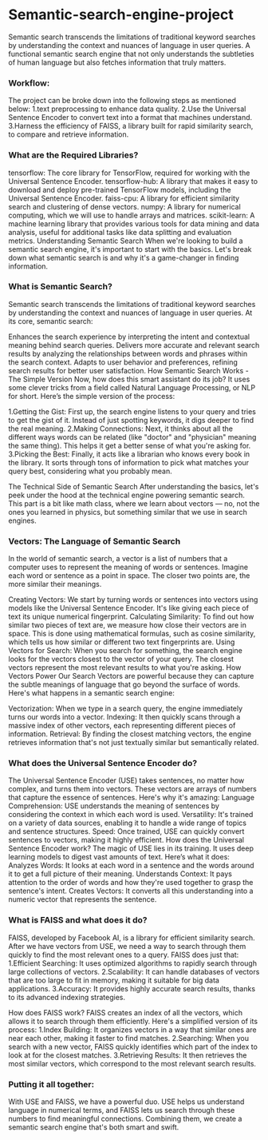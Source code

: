 # Semantic-search-engine-project
Semantic search transcends the limitations of traditional keyword searches by understanding the context and nuances of language in user queries. A functional semantic search engine that not only understands the subtleties of human language but also fetches information that truly matters.
### Workflow:
The project can be broke down into the following steps as mentioned below:
 1.text preprocessing to enhance data quality. 
 2.Use the Universal Sentence Encoder to convert text into a format that machines understand. 
 3.Harness the efficiency of FAISS, a library built for rapid similarity search, to compare and retrieve information.
 
### What are the Required Libraries?
tensorflow: The core library for TensorFlow, required for working with the Universal Sentence Encoder.
tensorflow-hub: A library that makes it easy to download and deploy pre-trained TensorFlow models, including the Universal Sentence Encoder.
faiss-cpu: A library for efficient similarity search and clustering of dense vectors.
numpy: A library for numerical computing, which we will use to handle arrays and matrices.
scikit-learn: A machine learning library that provides various tools for data mining and data analysis, useful for additional tasks like data splitting and evaluation metrics.
Understanding Semantic Search
When we're looking to build a semantic search engine, it's important to start with the basics. Let's break down what semantic search is and why it's a game-changer in finding information.

### What is Semantic Search?
Semantic search transcends the limitations of traditional keyword searches by understanding the context and nuances of language in user queries. At its core, semantic search:

Enhances the search experience by interpreting the intent and contextual meaning behind search queries.
Delivers more accurate and relevant search results by analyzing the relationships between words and phrases within the search context.
Adapts to user behavior and preferences, refining search results for better user satisfaction.
How Semantic Search Works - The Simple Version
Now, how does this smart assistant do its job? It uses some clever tricks from a field called Natural Language Processing, or NLP for short. Here’s the simple version of the process:

1.Getting the Gist: First up, the search engine listens to your query and tries to get the gist of it. Instead of just spotting keywords, it digs deeper to find the real meaning.
2.Making Connections: Next, it thinks about all the different ways words can be related (like "doctor" and "physician" meaning the same thing). This helps it get a better sense of what you're asking for.
3.Picking the Best: Finally, it acts like a librarian who knows every book in the library. It sorts through tons of information to pick what matches your query best, considering what you probably mean.

The Technical Side of Semantic Search
After understanding the basics, let's peek under the hood at the technical engine powering semantic search. This part is a bit like math class, where we learn about vectors — no, not the ones you learned in physics, but something similar that we use in search engines.

### Vectors: The Language of Semantic Search
In the world of semantic search, a vector is a list of numbers that a computer uses to represent the meaning of words or sentences. Imagine each word or sentence as a point in space. The closer two points are, the more similar their meanings.

Creating Vectors: We start by turning words or sentences into vectors using models like the Universal Sentence Encoder. It's like giving each piece of text its unique numerical fingerprint.
Calculating Similarity: To find out how similar two pieces of text are, we measure how close their vectors are in space. This is done using mathematical formulas, such as cosine similarity, which tells us how similar or different two text fingerprints are.
Using Vectors for Search: When you search for something, the search engine looks for the vectors closest to the vector of your query. The closest vectors represent the most relevant results to what you're asking.
How Vectors Power Our Search
Vectors are powerful because they can capture the subtle meanings of language that go beyond the surface of words. Here's what happens in a semantic search engine:

Vectorization: When we type in a search query, the engine immediately turns our words into a vector.
Indexing: It then quickly scans through a massive index of other vectors, each representing different pieces of information.
Retrieval: By finding the closest matching vectors, the engine retrieves information that's not just textually similar but semantically related.

### What does the Universal Sentence Encoder do?
The Universal Sentence Encoder (USE) takes sentences, no matter how complex, and turns them into vectors. These vectors are arrays of numbers that capture the essence of sentences. Here's why it's amazing:
Language Comprehension: USE understands the meaning of sentences by considering the context in which each word is used.
Versatility: It's trained on a variety of data sources, enabling it to handle a wide range of topics and sentence structures.
Speed: Once trained, USE can quickly convert sentences to vectors, making it highly efficient.
How does the Universal Sentence Encoder work?
The magic of USE lies in its training. It uses deep learning models to digest vast amounts of text. Here’s what it does:
Analyzes Words: It looks at each word in a sentence and the words around it to get a full picture of their meaning.
Understands Context: It pays attention to the order of words and how they're used together to grasp the sentence's intent.
Creates Vectors: It converts all this understanding into a numeric vector that represents the sentence.

### What is FAISS and what does it do?
FAISS, developed by Facebook AI, is a library for efficient similarity search. After we have vectors from USE, we need a way to search through them quickly to find the most relevant ones to a query. FAISS does just that:
1.Efficient Searching: It uses optimized algorithms to rapidly search through large collections of vectors.
2.Scalability: It can handle databases of vectors that are too large to fit in memory, making it suitable for big data applications.
3.Accuracy: It provides highly accurate search results, thanks to its advanced indexing strategies.

How does FAISS work?
FAISS creates an index of all the vectors, which allows it to search through them efficiently. Here's a simplified version of its process:
1.Index Building: It organizes vectors in a way that similar ones are near each other, making it faster to find matches.
2.Searching: When you search with a new vector, FAISS quickly identifies which part of the index to look at for the closest matches.
3.Retrieving Results: It then retrieves the most similar vectors, which correspond to the most relevant search results.

### Putting it all together:

With USE and FAISS, we have a powerful duo. USE helps us understand language in numerical terms, and FAISS lets us search through these numbers to find meaningful connections. Combining them, we create a semantic search engine that's both smart and swift.
